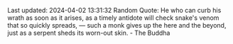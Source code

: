 Last updated: 2024-04-02 13:31:32
Random Quote: He who can curb his wrath as soon as it arises, as a timely antidote will check snake's venom that so quickly spreads, — such a monk gives up the here and the beyond, just as a serpent sheds its worn-out skin. - The Buddha
